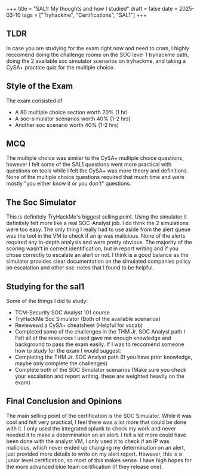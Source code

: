 +++
title = "SAL1: My thoughts and how I studied"
draft = false
date = 2025-03-10
tags = ["Tryhackme", "Certifications", "SAL1"]
+++

## TLDR
In case you are studying for the exam right now and need to cram, I highly reccomend doing the challenge rooms on the SOC level 1 tryhackme path, doing the 2 available soc simulator scenarios on tryhackme, and taking a CySA+ practice quiz for the multiple choice.

## Style of the Exam

The exam consisted of
- A 80 multiple choice section worth 20% (1 hr)
- A soc-simulator scenarios worth 40% (1-2 hrs)
- Another soc scenario worth 40% (1-2 hrs)

## MCQ
The multiple choice was similar to the CySA+ multiple choice questions, however I felt some of the SAL1 questions went more practical with questions on tools while I felt the CySA+ was more theory and definitions.  None of the multiple choice questions required that much time and were mostly "you either know it or you don't" questions.

## The Soc Simulator
This is definitely TryHackMe's biggest selling point. Using the simulator it definitely felt more like a real SOC-Analyst job.  I do think the 2 simulations were too easy.  The only thing I really had to use aside from the alert queue was the tool in the VM to check if an ip was malicious.  None of the alerts required any in-depth analysis and were pretty obvious.  The majority of the scoring wasn't in correct identification, but in report writing and if you chose correctly to escalate an alert or not.  I think is a good balance as the simulator provides clear documentation on the simulated companies policy on escalation and other soc-notes that I found to be helpful.

## Studying for the sal1
Some of the things I did to study:
- TCM-Security SOC Analyst 101 course
- TryHackMe Soc Simulator (Both of the available scenarios)
- Reviewewd a CySA+ cheatsheet (Helpful for vocab)
- Completed some of the challenges in the THM Jr. SOC Analyst path
I Felt all of the resources I used gave me enough knowledge and background to pass the exam easily.  If I was to reccomend someone 
how to study for the exam I would suggest:
- Completing the THM Jr. SOC Analyst path (If you have prior knowledge, maybe only complete the challenges)
- Complete both of the SOC Simulator scenarios (Make sure you check your escalation and report writing, these are weighted heavily on the exam)

## Final Conclusion and Opinions
The main selling point of the certification is the SOC Simulator.  While it was cool and felt very practical, I feel there was a lot
more that could be done with it.  I only used the integrated splunk to check my work and never needed it to make a determination
on an alert.  I felt a lot more could have been done with the analyst VM, I only used it to check if an IP was malicious, which 
never ended up changing my determination on an alert, just provided more details to write on my alert report.  However, this is a
junior level certification, so most of this makes sense.  I have high hopes for the more advanced blue team certification (if they release one).